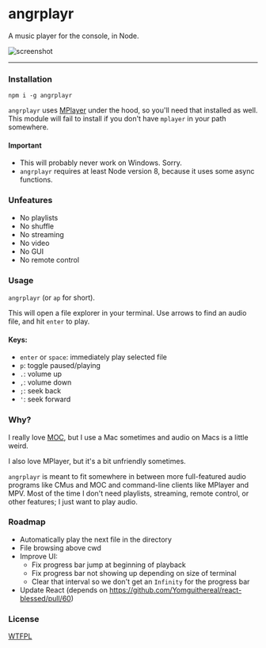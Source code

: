 # angrplayr

A music player for the console, in Node.

![screenshot](http://zacanger.com/angrplayr.png)

--------

### Installation

`npm i -g angrplayr`

`angrplayr` uses [MPlayer](http://www.mplayerhq.hu/design7/dload.html) under the
hood, so you'll need that installed as well. This module will fail to install if
you don't have `mplayer` in your path somewhere.

#### Important

* This will probably never work on Windows. Sorry.
* `angrplayr` requires at least Node version 8, because it uses some async
  functions.

### Unfeatures

* No playlists
* No shuffle
* No streaming
* No video
* No GUI
* No remote control

### Usage

`angrplayr` (or `ap` for short).

This will open a file explorer in your terminal. Use arrows to find an audio
file, and hit `enter` to play.

#### Keys:

* `enter` or `space`: immediately play selected file
* `p`: toggle paused/playing
* `.`: volume up
* `,`: volume down
* `;`: seek back
* `'`: seek forward

### Why?

I really love [MOC](https://github.com/jonsafari/mocp), but I use a Mac
sometimes and audio on Macs is a little weird.

I also love MPlayer, but it's a bit unfriendly sometimes.

`angrplayr` is meant to fit somewhere in between more full-featured audio
programs like CMus and MOC and command-line clients like MPlayer and MPV. Most
of the time I don't need playlists, streaming, remote control, or other
features; I just want to play audio.

### Roadmap

* Automatically play the next file in the directory
* File browsing above cwd
* Improve UI:
  * Fix progress bar jump at beginning of playback
  * Fix progress bar not showing up depending on size of terminal
  * Clear that interval so we don't get an `Infinity` for the progress bar
* Update React (depends on
  <https://github.com/Yomguithereal/react-blessed/pull/60>)
### License

[WTFPL](LICENSE.md)
